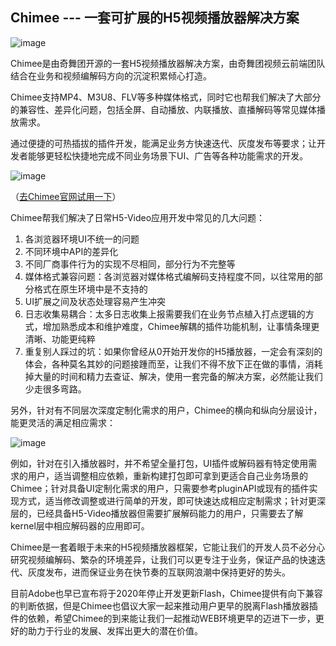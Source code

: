 ## Chimee --- 一套可扩展的H5视频播放器解决方案

![image](https://p4.ssl.qhimg.com/t012ff1517d5b89d02f.png)

Chimee是由奇舞团开源的一套H5视频播放器解决方案，由奇舞团视频云前端团队结合在业务和视频编解码方向的沉淀积累倾心打造。

Chimee支持MP4、M3U8、FLV等多种媒体格式，同时它也帮我们解决了大部分的兼容性、差异化问题，包括全屏、自动播放、内联播放、直播解码等常见媒体播放需求。 

通过便捷的可热插拔的插件开发，能满足业务方快速迭代、灰度发布等要求；让开发者能够更轻松快捷地完成不同业务场景下UI、广告等各种功能需求的开发。

![image](https://p1.ssl.qhimg.com/t01ae71ba8ba7cece9e.png)

（[去Chimee官网试用一下](https://chimee.org/)）

Chimee帮我们解决了日常H5-Video应用开发中常见的几大问题：

1. 各浏览器环境UI不统一的问题
2. 不同环境中API的差异化
3. 不同厂商事件行为的实现不尽相同，部分行为不完整等
3. 媒体格式兼容问题：各浏览器对媒体格式编解码支持程度不同，以往常用的部分格式在原生环境中是不支持的
4. UI扩展之间及状态处理容易产生冲突
5. 日志收集易耦合：太多日志收集上报需要我们在业务节点植入打点逻辑的方式，增加熟悉成本和维护难度，Chimee解耦的插件功能机制，让事情条理更清晰、功能更纯粹
6. 重复别人踩过的坑：如果你曾经从0开始开发你的H5播放器，一定会有深刻的体会，各种莫名其妙的问题接踵而至，让我们不得不放下正在做的事情，消耗掉大量的时间和精力去查证、解决，使用一套完备的解决方案，必然能让我们少走很多弯路。

另外，针对有不同层次深度定制化需求的用户，Chimee的横向和纵向分层设计，能更灵活的满足相应需求：

![image](https://p1.ssl.qhimg.com/d/inn/f399f65f6db8/fw.png)

例如，针对在引入播放器时，并不希望全量打包，UI插件或解码器有特定使用需求的用户，适当调整相应依赖，重新构建打包即可拿到更适合自己业务场景的Chimee；针对具备UI定制化需求的用户，只需要参考pluginAPI或现有的插件实现方式，适当修改调整或进行简单的开发，即可快速达成相应定制需求；针对更深层的，已经具备H5-Video播放器但需要扩展解码能力的用户，只需要去了解kernel层中相应解码器的应用即可。

Chimee是一套着眼于未来的H5视频播放器框架，它能让我们的开发人员不必分心研究视频编解码、繁杂的环境差异，让我们可以更专注于业务，保证产品的快速迭代、灰度发布，进而保证业务在快节奏的互联网浪潮中保持更好的势头。

目前Adobe也早已宣布将于2020年停止开发更新Flash，Chimee提供有向下兼容的判断依据，但是Chimee也倡议大家一起来推动用户更早的脱离Flash播放器插件的依赖，希望Chimee的到来能让我们一起推动WEB环境更早的迈进下一步，更好的助力于行业的发展、发挥出更大的潜在价值。
